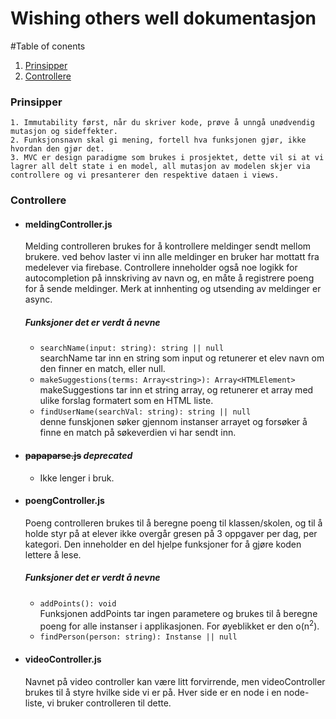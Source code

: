 # Wishing others well dokumentasjon

#Table of conents
1. [Prinsipper](#prinsipper)
2. [Controllere](#controllere)

### Prinsipper
    1. Immutability først, når du skriver kode, prøve å unngå unødvendig mutasjon og sideffekter.
    2. Funksjonsnavn skal gi mening, fortell hva funksjonen gjør, ikke hvordan den gjør det.
    3. MVC er design paradigme som brukes i prosjektet, dette vil si at vi lagrer all delt state i en model, all mutasjon av modelen skjer via controllere og vi presanterer den respektive dataen i views.
### Controllere
* #### meldingController.js
    Melding controlleren brukes for å kontrollere meldinger sendt mellom brukere.
    ved behov laster vi inn alle meldinger en bruker har mottatt fra medelever via firebase.
    Controllere inneholder også noe logikk for autocompletion på innskriving av navn og, en måte å 
    registrere poeng for å sende meldinger. Merk at innhenting og utsending av meldinger er async. 

    ##### Funksjoner det er verdt å nevne
    * `searchName(input: string): string || null` </br> searchName tar inn en string som input og retunerer
        et elev navn om den finner en match, eller null.
    * `makeSuggestions(terms: Array<string>): Array<HTMLElement>` </br> makeSuggestions tar inn et string array, og retunerer et array med ulike forslag 
        formatert som en HTML liste.
    * `findUserName(searchVal: string): string || null` </br> denne funskjonen søker gjennom instanser arrayet og forsøker å finne en match på søkeverdien vi har sendt inn. 
* #### <s>papaparse.js</s> *deprecated*
    - Ikke lenger i bruk. 
* #### poengController.js 
    Poeng controlleren brukes til å beregne poeng til klassen/skolen, og til å holde styr på at
    elever ikke overgår gresen på 3 oppgaver per dag, per kategori. Den inneholder en del hjelpe
    funksjoner for å gjøre koden lettere å lese. 

    ##### Funksjoner det er verdt å nevne
    * `addPoints(): void` </br>
    Funksjonen addPoints tar ingen parametere og brukes til å beregne poeng for alle
    instanser i applikasjonen. For øyeblikket er den o(n<sup>2</sup>).
    * `findPerson(person: string): Instanse || null` </br>
* #### videoController.js
    Navnet på video controller kan være litt forvirrende, men videoController brukes til å styre
    hvilke side vi er på. Hver side er en node i en node-liste, vi bruker controlleren til dette.